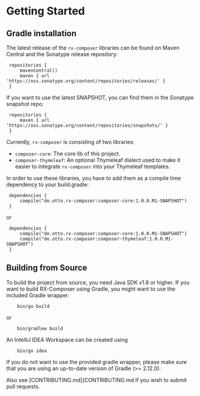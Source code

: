 # Getting Started

## Gradle installation

The latest release of the `rx-composer` libraries can be found on Maven Central and
the Sonatype release repository:

```
 repositories {
     mavenCentral()
     maven { url 'https://oss.sonatype.org/content/repositories/releases/' }
 }

```

If you want to use the latest SNAPSHOT, you can find them in the Sonatype snapshot repo:

```
 repositories {
     maven { url 'https://oss.sonatype.org/content/repositories/snapshots/' }
 }
```

Currently, `rx-composer` is consisting of two libraries:
* `composer-core`: The core lib of this project.
* `composer-thymeleaf`: An optional Thymeleaf dialect used to make it easier to integrate
 `rx-composer` into your Thymeleaf templates.

In order to use these libraries, you have to add them as a compile time dependency to
 your build.gradle:

```
 dependencies {
     compile("de.otto.rx-composer:composer-core:1.0.0.M1-SNAPSHOT")
 }
```

or

```
 dependencies {
     compile("de.otto.rx-composer:composer-core:1.0.0.M1-SNAPSHOT")
     compile("de.otto.rx-composer:composer-thymeleaf:1.0.0.M1-SNAPSHOT")
 }
```


## Building from Source

To build the project from source, you need Java SDK v1.8 or higher.
If you want to build RX-Composer using Gradle, you might want to use the included Gradle wrapper:

```
    bin/go build
```
 or

```
    bin/gradlew build
```

 An IntelliJ IDEA Workspace can be created using

```
    bin/go idea
```

If you do not want to use the provided gradle wrapper, please make sure
that you are using an up-to-date version of Gradle (>= 2.12.0).

Also see [CONTRIBUTING.md](CONTRIBUTING.md if you wish to submit pull requests.
